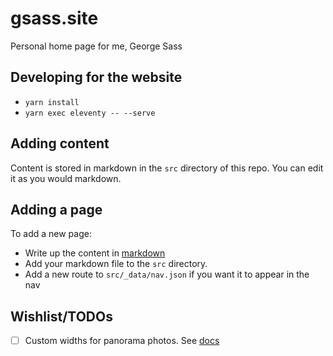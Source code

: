 # gsass.site
Personal home page for me, George Sass

## Developing for the website
- `yarn install`
- `yarn exec eleventy -- --serve`

## Adding content
Content is stored in markdown in the `src` directory of this repo. You can edit it as you would markdown.

## Adding a page
To add a new page:
- Write up the content in [markdown](https://github.com/adam-p/markdown-here/wiki/Markdown-Cheatsheet)
- Add your markdown file to the `src` directory.
- Add a new route to `src/_data/nav.json` if you want it to appear in the nav

## Wishlist/TODOs
- [ ] Custom widths for panorama photos. See [docs](https://www.11ty.dev/docs/plugins/image/#html-transform)

